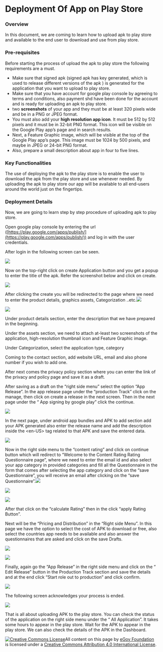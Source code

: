 # Deployment Of App on Play Store

### Overview <a href="#overview" id="overview"></a>

In this document, we are coming to learn how to upload apk to play store and available to the end user to download and use from play store.

### Pre-requisites <a href="#pre-requisites" id="pre-requisites"></a>

Before starting the process of upload the apk to play store the following requirements are a must.

* Make sure that signed apk (signed apk has key generated, which is used to release different versions of the apk ) is generated for the application that you want to upload to play store.
* Make sure that you have account for google play console by agreeing to terms and conditions, also payment shd have been done for the account and is ready for uploading an apk to play store.
* two **screenshots** of your app and they must be at least 320 pixels wide and be in a PNG or JPEG format.
* You must also add your **high resolution app icon**. It must be 512 by 512 pixels and it must be in 32-bit PNG format. This icon will be visible on the Google Play app’s page and in search results.
* Next, a Feature Graphic image, which will be visible at the top of the Google Play app’s page. This image must be 1024 by 500 pixels, and maybe in JPEG or 24-bit PNG format.
* Also, prepare a small description about app in four to five lines.

### Key Functionalities <a href="#key-functionalities" id="key-functionalities"></a>

The use of deploying the apk to the play store is to enable the user to download the apk from the play store and use whenever needed. By uploading the apk to play store our app will be available to all end-users around the world just on the fingertips.

### Deployment Details <a href="#deployment-details" id="deployment-details"></a>

Now, we are going to learn step by step procedure of uploading apk to play store.

Open google play console by entering the url ([https://play.google.com/apps/publish/](https://play.google.com/apps/publish/)) and log in with the user credentials.

After login in the following screen can be seen.

![](<../../../.gitbook/assets/1 (2).png>)

Now on the top-right click on create Application button and you get a popup to enter the title of the apk. Refer the screenshot below and click on create.

![](<../../../.gitbook/assets/2 (2).png>)

After clicking the create you will be redirected to the page where we need to enter the product details, graphics assets, Categorization ..etc.![](blob:https://digit-discuss.atlassian.net/7d00ded1-de39-498a-a17b-4b811aadce50#media-blob-url=true\&id=550ffd33-cb91-4bac-b2fc-7ff4774feeb4\&collection=contentId-805372042\&contextId=805372042\&mimeType=image%2Fpng\&name=3.png\&size=115919\&width=1028\&height=467)

![](<../../../.gitbook/assets/3 (2).png>)

Under product details section, enter the description that we have prepared in the beginning.

Under the assets section, we need to attach at-least two screenshots of the application, high-resolution thumbnail icon and Feature Graphic image.

Under Categorization, select the application type, category

Coming to the contact section, add website URL, email and also phone number if you wish to add one.

After next comes the privacy policy section where you can enter the link of the privacy and policy page and save it as a draft.

After saving as a draft on the “right side menu” select the option “App Release”. In the app release page under the “production Track” click on the manage, then click on create a release in the next screen. Then in the next page under the “ App signing by google play” click the continue.

![](<../../../.gitbook/assets/4 (1).png>)

In the next page, under android app bundles and APK to add section add your APK generated also enter the release name and add the description inside the \<en-US> tag related to that APK and save the entered data.

![](<../../../.gitbook/assets/5 (1) (1).png>)

Now in the right side menu to the “content rating” and click on continue button which will redirect to “Welcome to the Content Rating Rating Questionnaire page”, where we need to enter the email id and also select your app category in provided categories and fill all the Questionnaire in the form that comes after selecting the app category and click on the “save Questionnaire”, you will receive an email after clicking on the “save Questionnaire”.![](blob:https://digit-discuss.atlassian.net/6bb4ac25-c208-4afb-bf76-8be92c2c1713#media-blob-url=true\&id=b8ab85e7-617b-4515-baca-10772a55d867\&collection=contentId-805372042\&contextId=805372042\&mimeType=image%2Fpng\&name=6.png\&size=136747\&width=973\&height=338)

![](<../../../.gitbook/assets/6 (1).png>)

![](<../../../.gitbook/assets/8 (1).png>)

After that click on the “calculate Rating” then in the click “apply Rating Button”.

Next will be the “Pricing and Distribution” in the “Right side Menu”. In this page we have the option to select the cost of APK to download or free, also select the countries app needs to be available and also answer the questionnaires that are asked and click on the save Drafts.

![](<../../../.gitbook/assets/9 (1) (1).png>)

![](<../../../.gitbook/assets/10 (1) (1).png>)

Finally, again go the “App Release” in the right side menu and click on the “ Edit Release” button in the Production Track section and save the details and at the end click “Start role out to production” and click confirm.

![](<../../../.gitbook/assets/12 (1).png>)

The following screen acknowledges your process is ended.

![](<../../../.gitbook/assets/13 (1).png>)

That is all about uploading APK to the play store. You can check the status of the application on the right side menu under the “ All Application”. It takes some hours to appear in the play store. Wait for the APK to appear in the play store. We can also check the details of the APK in the Dashboard.

[![Creative Commons License](https://i.creativecommons.org/l/by/4.0/80x15.png)​](http://creativecommons.org/licenses/by/4.0/)All content on this page by [eGov Foundation](https://egov.org.in) is licensed under a [Creative Commons Attribution 4.0 International License](http://creativecommons.org/licenses/by/4.0/).
